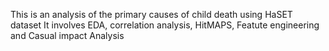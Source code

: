 This is an analysis of the primary causes of child death using HaSET dataset
It involves EDA, correlation analysis, HitMAPS, Featute engineering and Casual impact Analysis
